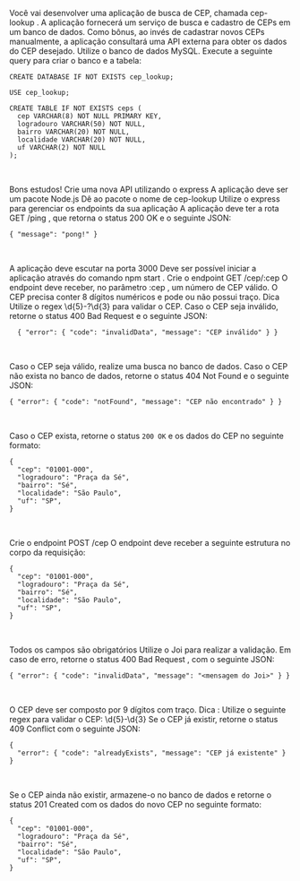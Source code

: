 Você vai desenvolver uma aplicação de busca de CEP, chamada cep-lookup . A aplicação fornecerá um serviço de busca e cadastro de CEPs em um banco de dados. Como bônus, ao invés de cadastrar novos CEPs manualmente, a aplicação consultará uma API externa para obter os dados do CEP desejado.
Utilize o banco de dados MySQL. Execute a seguinte query para criar o banco e a tabela:
~~~
CREATE DATABASE IF NOT EXISTS cep_lookup;

USE cep_lookup;

CREATE TABLE IF NOT EXISTS ceps (
  cep VARCHAR(8) NOT NULL PRIMARY KEY,
  logradouro VARCHAR(50) NOT NULL,
  bairro VARCHAR(20) NOT NULL,
  localidade VARCHAR(20) NOT NULL,
  uf VARCHAR(2) NOT NULL
);
~~~
<br>

Bons estudos!
Crie uma nova API utilizando o express
A aplicação deve ser um pacote Node.js
Dê ao pacote o nome de cep-lookup
Utilize o express para gerenciar os endpoints da sua aplicação
A aplicação deve ter a rota GET /ping , que retorna o status 200 OK e o seguinte JSON:
~~~
{ "message": "pong!" }
~~~
<br>

A aplicação deve escutar na porta 3000
Deve ser possível iniciar a aplicação através do comando npm start .
Crie o endpoint GET /cep/:cep
O endpoint deve receber, no parâmetro :cep , um número de CEP válido.
O CEP precisa conter 8 dígitos numéricos e pode ou não possui traço.
Dica Utilize o regex \d{5}-?\d{3} para validar o CEP.
Caso o CEP seja inválido, retorne o status 400 Bad Request e o seguinte JSON:
~~~
  { "error": { "code": "invalidData", "message": "CEP inválido" } }
~~~
<br>

Caso o CEP seja válido, realize uma busca no banco de dados.
Caso o CEP não exista no banco de dados, retorne o status 404 Not Found e o seguinte JSON:
~~~
{ "error": { "code": "notFound", "message": "CEP não encontrado" } }
~~~
<br>

Caso o CEP exista, retorne o status `200 OK` e os dados do CEP no seguinte formato:
~~~
{
  "cep": "01001-000",
  "logradouro": "Praça da Sé",
  "bairro": "Sé",
  "localidade": "São Paulo",
  "uf": "SP",
}
~~~
<br>


Crie o endpoint POST /cep
O endpoint deve receber a seguinte estrutura no corpo da requisição:
~~~
{
  "cep": "01001-000",
  "logradouro": "Praça da Sé",
  "bairro": "Sé",
  "localidade": "São Paulo",
  "uf": "SP",
}
~~~
<br>

Todos os campos são obrigatórios
Utilize o Joi para realizar a validação. Em caso de erro, retorne o status 400 Bad Request , com o seguinte JSON:
~~~
{ "error": { "code": "invalidData", "message": "<mensagem do Joi>" } }
~~~
<br>


O CEP deve ser composto por 9 dígitos com traço.
Dica : Utilize o seguinte regex para validar o CEP: \d{5}-\d{3}
Se o CEP já existir, retorne o status 409 Conflict com o seguinte JSON:
~~~
{
  "error": { "code": "alreadyExists", "message": "CEP já existente" }
}
~~~
<br>

Se o CEP ainda não existir, armazene-o no banco de dados e retorne o status 201 Created com os dados do novo CEP no seguinte formato:
~~~
{
  "cep": "01001-000",
  "logradouro": "Praça da Sé",
  "bairro": "Sé",
  "localidade": "São Paulo",
  "uf": "SP",
}
~~~
<br>
